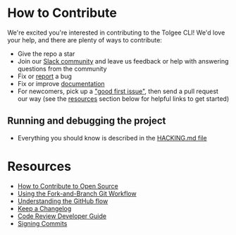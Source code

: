 # How to Contribute

We're excited you're interested in contributing to the Tolgee CLI! We'd love your help, and there are plenty of ways to
contribute:

* Give the repo a star
* Join our [Slack community](https://tolg.ee/slack)
  and leave us feedback or help with answering questions from the community
* Fix or [report](https://github.com/tolgee/tolgee-cli/issues/new) a bug
* Fix or improve [documentation](https://github.com/tolgee/documentation)
* For newcomers, pick up a ["good first issue"](https://github.com/tolgee/tolgee-cli/labels/good%20first%20issue),
  then send a pull request our way (see the [resources](#resources) section below for helpful links to get started)

## Running and debugging the project

- Everything you should know is described in the [HACKING.md file](HACKING.md)

# Resources

* [How to Contribute to Open Source](https://opensource.guide/how-to-contribute)
* [Using the Fork-and-Branch Git Workflow](https://blog.scottlowe.org/2015/01/27/using-fork-branch-git-workflow)
* [Understanding the GitHub flow](https://guides.github.com/introduction/flow/)
* [Keep a Changelog](https://keepachangelog.com)
* [Code Review Developer Guide](https://google.github.io/eng-practices/review)
* [Signing Commits](https://docs.github.com/en/github/authenticating-to-github/signing-commits)